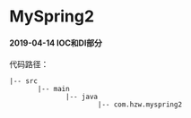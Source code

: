 # MySpring2


#### 2019-04-14 IOC和DI部分<br/>
代码路径：            

    |-- src
           |-- main
                  |-- java
                          |-- com.hzw.myspring2    

